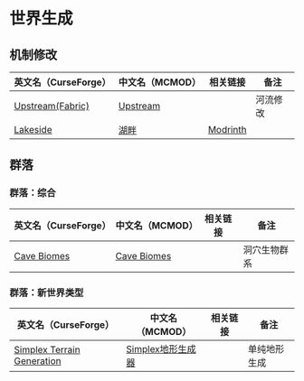 # 世界生成

## 机制修改

| 英文名（CurseForge）                                                             | 中文名（MCMOD）                                  | 相关链接                                      | 备注     |
| -------------------------------------------------------------------------------- | ------------------------------------------------ | --------------------------------------------- | -------- |
| [Upstream(Fabric)](https://www.curseforge.com/minecraft/mc-mods/upstream-fabric) | [Upstream](https://www.mcmod.cn/class/6656.html) |                                               | 河流修改 |
| [Lakeside](https://www.curseforge.com/minecraft/mc-mods/lakeside)                | [湖畔](https://www.mcmod.cn/class/4956.html)     | [Modrinth](https://modrinth.com/mod/lakeside) |          |

## 群落

### 群落：综合

| 英文名（CurseForge）                                                    | 中文名（MCMOD）                                     | 相关链接 | 备注         |
| ----------------------------------------------------------------------- | --------------------------------------------------- | -------- | ------------ |
| [Cave Biomes](https://www.curseforge.com/minecraft/mc-mods/cave-biomes) | [Cave Biomes](https://www.mcmod.cn/class/4911.html) |          | 洞穴生物群系 |

### 群落：新世界类型

| 英文名（CurseForge）                                                                                  | 中文名（MCMOD）                                           | 相关链接 | 备注         |
| ----------------------------------------------------------------------------------------------------- | --------------------------------------------------------- | -------- | ------------ |
| [Simplex Terrain Generation](https://www.curseforge.com/minecraft/mc-mods/simplex-terrain-generation) | [Simplex地形生成器](https://www.mcmod.cn/class/4953.html) |          | 单纯地形生成 |
